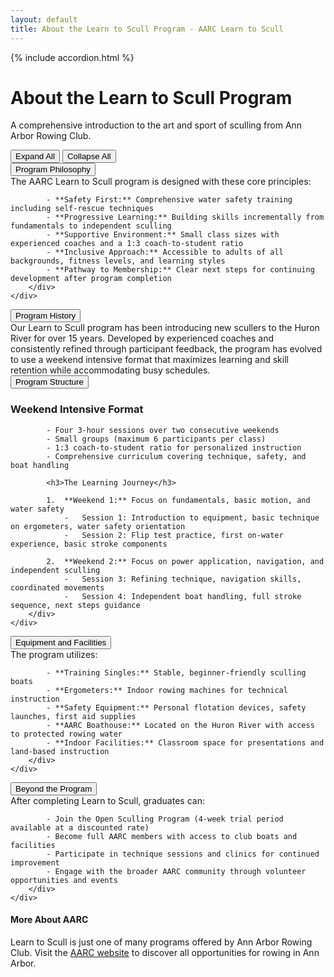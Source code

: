 ```yaml
---
layout: default
title: About the Learn to Scull Program - AARC Learn to Scull
---
```


{% include accordion.html %}

<div class="about-header">
  <h1>About the Learn to Scull Program</h1>
  <p class="lead">A comprehensive introduction to the art and sport of sculling from Ann Arbor Rowing Club.</p>
</div>

<div class="accordion-controls">
    <button id="expand-all">Expand All</button>
    <button id="collapse-all">Collapse All</button>
</div>

<div class="accordion-section">
    <button class="accordion-toggle">Program Philosophy</button>
    <div class="accordion-content">
        <div class="accordion-content-inner">
            The AARC Learn to Scull program is designed with these core principles:

            - **Safety First:** Comprehensive water safety training including self-rescue techniques
            - **Progressive Learning:** Building skills incrementally from fundamentals to independent sculling
            - **Supportive Environment:** Small class sizes with experienced coaches and a 1:3 coach-to-student ratio
            - **Inclusive Approach:** Accessible to adults of all backgrounds, fitness levels, and learning styles
            - **Pathway to Membership:** Clear next steps for continuing development after program completion
        </div>
    </div>
</div>

<div class="accordion-section">
    <button class="accordion-toggle">Program History</button>
    <div class="accordion-content">
        <div class="accordion-content-inner">
            Our Learn to Scull program has been introducing new scullers to the Huron River for over 15 years. Developed by experienced coaches and consistently refined through participant feedback, the program has evolved to use a weekend intensive format that maximizes learning and skill retention while accommodating busy schedules.
        </div>
    </div>
</div>

<div class="accordion-section">
    <button class="accordion-toggle">Program Structure</button>
    <div class="accordion-content">
        <div class="accordion-content-inner">
            <h3>Weekend Intensive Format</h3>

            - Four 3-hour sessions over two consecutive weekends
            - Small groups (maximum 6 participants per class)
            - 1:3 coach-to-student ratio for personalized instruction
            - Comprehensive curriculum covering technique, safety, and boat handling

            <h3>The Learning Journey</h3>

            1.  **Weekend 1:** Focus on fundamentals, basic motion, and water safety
                -   Session 1: Introduction to equipment, basic technique on ergometers, water safety orientation
                -   Session 2: Flip test practice, first on-water experience, basic stroke components

            2.  **Weekend 2:** Focus on power application, navigation, and independent sculling
                -   Session 3: Refining technique, navigation skills, coordinated movements
                -   Session 4: Independent boat handling, full stroke sequence, next steps guidance
        </div>
    </div>
</div>

<div class="accordion-section">
    <button class="accordion-toggle">Equipment and Facilities</button>
    <div class="accordion-content">
        <div class="accordion-content-inner">
            The program utilizes:

            - **Training Singles:** Stable, beginner-friendly sculling boats
            - **Ergometers:** Indoor rowing machines for technical instruction
            - **Safety Equipment:** Personal flotation devices, safety launches, first aid supplies
            - **AARC Boathouse:** Located on the Huron River with access to protected rowing water
            - **Indoor Facilities:** Classroom space for presentations and land-based instruction
        </div>
    </div>
</div>

<div class="accordion-section">
    <button class="accordion-toggle">Beyond the Program</button>
    <div class="accordion-content">
        <div class="accordion-content-inner">
            After completing Learn to Scull, graduates can:

            - Join the Open Sculling Program (4-week trial period available at a discounted rate)
            - Become full AARC members with access to club boats and facilities
            - Participate in technique sessions and clinics for continued improvement
            - Engage with the broader AARC community through volunteer opportunities and events
        </div>
    </div>
</div>

<div class="info-box tip">
  <h4>More About AARC</h4>
  <p>Learn to Scull is just one of many programs offered by Ann Arbor Rowing Club. Visit the <a href="https://aarc.clubexpress.com" target="_blank">AARC website</a> to discover all opportunities for rowing in Ann Arbor.</p>
</div>
